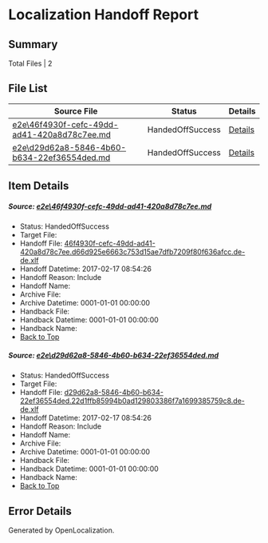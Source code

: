 # <a name='report-top'></a> Localization Handoff Report

## Summary
 Total Files | 2

## File List
 Source File | Status | Details 
 ----------- | ------ | ------- 
 [e2e\46f4930f-cefc-49dd-ad41-420a8d78c7ee.md](https://github.com/OpenLocalizationTestOrg/ol-test0/blob/39d583b25603efca6569dcbfb90aed5a82458174/e2e/46f4930f-cefc-49dd-ad41-420a8d78c7ee.md) | HandedOffSuccess | [Details](#f6dbef7272383230bdcac8d55df4a5808c38d0c63)
 [e2e\d29d62a8-5846-4b60-b634-22ef36554ded.md](https://github.com/OpenLocalizationTestOrg/ol-test0/blob/39d583b25603efca6569dcbfb90aed5a82458174/e2e/d29d62a8-5846-4b60-b634-22ef36554ded.md) | HandedOffSuccess | [Details](#66e8241fe741663381933c699351a590f5a1018c11)

## Item Details
##### <a name='f6dbef7272383230bdcac8d55df4a5808c38d0c63'></a> Source: [e2e\46f4930f-cefc-49dd-ad41-420a8d78c7ee.md](https://github.com/OpenLocalizationTestOrg/ol-test0/blob/39d583b25603efca6569dcbfb90aed5a82458174/e2e/46f4930f-cefc-49dd-ad41-420a8d78c7ee.md)
* Status: HandedOffSuccess
* Target File: 
* Handoff File: [46f4930f-cefc-49dd-ad41-420a8d78c7ee.d66d925e6663c753d15ae7dfb7209f80f636afcc.de-de.xlf](https://github.com/OpenLocalizationTestOrg/ol-test4-handoff/blob/97bfeae6ff17f206bc33505f670b5367c611d075/ol-handoff/OpenLocalizationTestOrg/ol-test4-dede/xinjiang/ht/46f4930f-cefc-49dd-ad41-420a8d78c7ee.d66d925e6663c753d15ae7dfb7209f80f636afcc.de-de.xlf)
* Handoff Datetime: 2017-02-17 08:54:26
* Handoff Reason: Include
* Handoff Name: 
* Archive File: 
* Archive Datetime: 0001-01-01 00:00:00
* Handback File: 
* Handback Datetime: 0001-01-01 00:00:00
* Handback Name: 
* [Back to Top](#report-top)

##### <a name='66e8241fe741663381933c699351a590f5a1018c11'></a> Source: [e2e\d29d62a8-5846-4b60-b634-22ef36554ded.md](https://github.com/OpenLocalizationTestOrg/ol-test0/blob/39d583b25603efca6569dcbfb90aed5a82458174/e2e/d29d62a8-5846-4b60-b634-22ef36554ded.md)
* Status: HandedOffSuccess
* Target File: 
* Handoff File: [d29d62a8-5846-4b60-b634-22ef36554ded.22d1ffb85994b0ad129803386f7a1699385759c8.de-de.xlf](https://github.com/OpenLocalizationTestOrg/ol-test4-handoff/blob/97bfeae6ff17f206bc33505f670b5367c611d075/ol-handoff/OpenLocalizationTestOrg/ol-test4-dede/xinjiang/ht/d29d62a8-5846-4b60-b634-22ef36554ded.22d1ffb85994b0ad129803386f7a1699385759c8.de-de.xlf)
* Handoff Datetime: 2017-02-17 08:54:26
* Handoff Reason: Include
* Handoff Name: 
* Archive File: 
* Archive Datetime: 0001-01-01 00:00:00
* Handback File: 
* Handback Datetime: 0001-01-01 00:00:00
* Handback Name: 
* [Back to Top](#report-top)


## Error Details

Generated by OpenLocalization.

